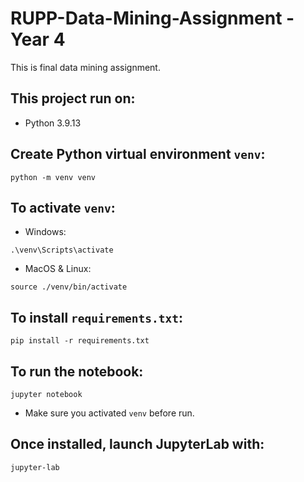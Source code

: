 # RUPP-Data-Mining-Assignment - Year 4
This is final data mining assignment.

## This project run on:
- Python 3.9.13

## Create Python virtual environment `venv`:
```
python -m venv venv
```

## To activate `venv`:
- Windows:
```
.\venv\Scripts\activate
```

- MacOS & Linux:
```
source ./venv/bin/activate
```

## To install `requirements.txt`:
```
pip install -r requirements.txt
```

## To run the notebook:
```
jupyter notebook
```
- Make sure you activated `venv` before run.

## Once installed, launch JupyterLab with:
```
jupyter-lab
```
